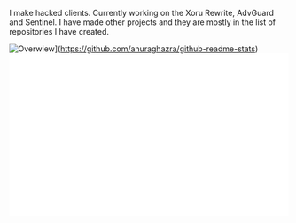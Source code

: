I make hacked clients. Currently working on the Xoru Rewrite, AdvGuard and Sentinel. I have made other projects and they are mostly in the list of repositories I have created.



![Overwiew](https://github-readme-stats.vercel.app/api?username=Vitalasy&theme=nightowl)](https://github.com/anuraghazra/github-readme-stats)
![Languages](https://raw.githubusercontent.com/Z3R0-cmd/profile-thing/4ee5f81168a0c9476bf443b264abfffea4186e7a/generated/languages.svg)
